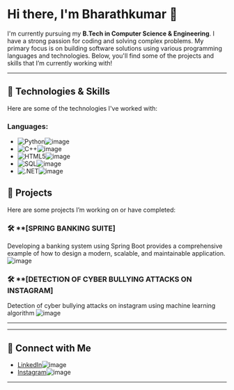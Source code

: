 # Hi there, I'm Bharathkumar 👋

I'm currently pursuing my **B.Tech in Computer Science & Engineering**. I have a strong passion for coding and solving complex problems. My primary focus is on building software solutions using various programming languages and technologies. Below, you'll find some of the projects and skills that I’m currently working with!

---

## 🚀 Technologies & Skills

Here are some of the technologies I've worked with:

### Languages:
- ![Python](https://img.shields.io/badge/Python-3776AB?style=flat&logo=python&logoColor=white)![image](https://github.com/user-attachments/assets/265e8276-5ed6-4e6f-8cda-762495a9f19e)
- ![C++](https://img.shields.io/badge/C%2B%2B-00599C?style=flat&logo=c%2B%2B&logoColor=white)![image](https://github.com/user-attachments/assets/8a114f02-ae7a-489c-8001-6edc74ae7cec)
- ![HTML5](https://img.shields.io/badge/HTML5-E34F26?style=flat&logo=html5&logoColor=white)![image](https://github.com/user-attachments/assets/f0002578-e2b6-4e35-af7f-54eb47ca64f6)
- ![SQL](https://img.shields.io/badge/MySQL-4479A1?style=flat&logo=mysql&logoColor=white)![image](https://github.com/user-attachments/assets/fd7eadea-5d90-4597-b623-50d6f3faa188)
- ![.NET](https://img.shields.io/badge/.NET-512BD4?style=flat&logo=.net&logoColor=white)![image](https://github.com/user-attachments/assets/1d5faad4-de4f-4726-bd03-53bdb77885ce)

## 🔧 Projects

Here are some projects I’m working on or have completed:

### 🛠️ **[SPRING BANKING SUITE]
Developing a banking system using Spring Boot provides a comprehensive example of
how to design a modern, scalable, and maintainable application.
![image](https://github.com/user-attachments/assets/63b42f0d-24ef-4174-a0b2-7024b63ce53b)

### 🛠️ **[DETECTION OF CYBER BULLYING ATTACKS ON INSTAGRAM]
Detection of cyber bullying attacks on instagram using machine learning algorithm
![image](https://github.com/user-attachments/assets/0cc15c2a-eb56-4085-8638-a9e31d19a3d4)

---

---
## 📣 Connect with Me

- [LinkedIn](https://www.linkedin.com/public-profile/settings?lipi=urn%3Ali%3Apage%3Ad_flagship3_profile_self_edit_contact-info%3BEUCMA0JQSI2VZFS59Sfu6A%3D%3D/)![image](https://github.com/user-attachments/assets/b4d1fef4-3167-43a1-8a95-7ee1b92225d1)
- [Instagram](https://www.instagram.com/_itz_bharath_26/?hl=en#)![image](https://github.com/user-attachments/assets/c3c0997d-0534-4d89-8e9a-7b2dedeef3ec)

---

